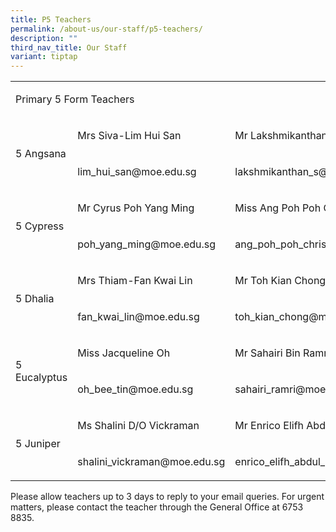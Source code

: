 ```yaml
---
title: P5 Teachers
permalink: /about-us/our-staff/p5-teachers/
description: ""
third_nav_title: Our Staff
variant: tiptap
---
```

<table><tbody><tr><td rowspan="1" colspan="3"><p>Primary 5 Form Teachers</p></td></tr><tr><td rowspan="2" colspan="1"><p>5 Angsana</p></td><td rowspan="1" colspan="1"><p>Mrs Siva-Lim Hui San</p></td><td rowspan="1" colspan="1"><p>Mr Lakshmikanthan&nbsp;</p></td></tr><tr><td rowspan="1" colspan="1"><p><a rel="noopener noreferrer nofollow" target="_blank">lim_hui_san@moe.edu.sg</a></p></td><td rowspan="1" colspan="1"><p><a rel="noopener noreferrer nofollow" target="_blank">lakshmikanthan_s@moe.edu.sg</a></p></td></tr><tr><td rowspan="2" colspan="1"><p>5 Cypress</p></td><td rowspan="1" colspan="1"><p>Mr Cyrus Poh Yang Ming&nbsp;</p></td><td rowspan="1" colspan="1"><p>Miss Ang Poh Poh Christine&nbsp;</p></td></tr><tr><td rowspan="1" colspan="1"><p><a rel="noopener noreferrer nofollow" target="_blank">poh_yang_ming@moe.edu.sg</a></p></td><td rowspan="1" colspan="1"><p><a rel="noopener noreferrer nofollow" target="_blank">ang_poh_poh_christine@moe.edu.sg</a></p></td></tr><tr><td rowspan="2" colspan="1"><p>5 Dhalia</p></td><td rowspan="1" colspan="1"><p>Mrs Thiam-Fan Kwai Lin&nbsp;</p></td><td rowspan="1" colspan="1"><p>Mr Toh Kian Chong</p></td></tr><tr><td rowspan="1" colspan="1"><p><a rel="noopener noreferrer nofollow" target="_blank">fan_kwai_lin@moe.edu.sg</a></p></td><td rowspan="1" colspan="1"><p><a rel="noopener noreferrer nofollow" target="_blank">toh_kian_chong@moe.edu.sg</a></p></td></tr><tr><td rowspan="2" colspan="1"><p>5 Eucalyptus</p></td><td rowspan="1" colspan="1"><p>Miss Jacqueline Oh&nbsp;</p></td><td rowspan="1" colspan="1"><p>Mr Sahairi Bin Ramri</p></td></tr><tr><td rowspan="1" colspan="1"><p><a rel="noopener noreferrer nofollow" target="_blank">oh_bee_tin@moe.edu.sg</a></p></td><td rowspan="1" colspan="1"><p><a rel="noopener noreferrer nofollow" target="_blank">sahairi_ramri@moe.edu.sg</a></p></td></tr><tr><td rowspan="2" colspan="1"><p>5 Juniper</p></td><td rowspan="1" colspan="1"><p>Ms Shalini D/O Vickraman&nbsp;</p></td><td rowspan="1" colspan="1"><p>Mr Enrico Elifh Abdul Lathif Marican&nbsp;</p></td></tr><tr><td rowspan="1" colspan="1"><p><a rel="noopener noreferrer nofollow" target="_blank">shalini_vickraman@moe.edu.sg</a></p></td><td rowspan="1" colspan="1"><p><a rel="noopener noreferrer nofollow" target="_blank">enrico_elifh_abdul_lathif@moe.edu.sg</a></p></td></tr></tbody></table><p>Please allow teachers up to 3 days to reply to your email queries. For urgent matters, please contact the teacher through the General Office at 6753 8835.</p>